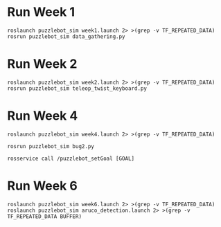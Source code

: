 # Run Week 1 
`roslaunch puzzlebot_sim week1.launch 2> >(grep -v TF_REPEATED_DATA)`
`rosrun puzzlebot_sim data_gathering.py`
# Run Week 2 
`roslaunch puzzlebot_sim week2.launch 2> >(grep -v TF_REPEATED_DATA)`
`rosrun puzzlebot_sim teleop_twist_keyboard.py`
# Run Week 4
`roslaunch puzzlebot_sim week4.launch 2> >(grep -v TF_REPEATED_DATA)`

`rosrun puzzlebot_sim bug2.py`

`rosservice call /puzzlebot_setGoal [GOAL]`
# Run Week 6
`roslaunch puzzlebot_sim week6.launch 2> >(grep -v TF_REPEATED_DATA)`
`roslaunch puzzlebot_sim aruco_detection.launch 2> >(grep -v TF_REPEATED_DATA BUFFER)`
